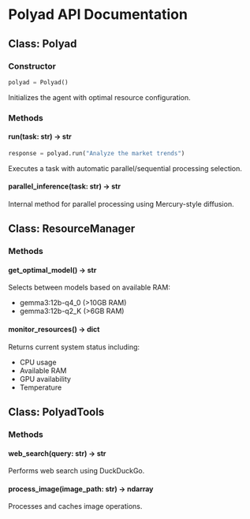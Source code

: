 # Polyad API Documentation

## Class: Polyad

### Constructor
```python
polyad = Polyad()
```
Initializes the agent with optimal resource configuration.

### Methods
#### run(task: str) -> str
```python
response = polyad.run("Analyze the market trends")
```
Executes a task with automatic parallel/sequential processing selection.

#### parallel_inference(task: str) -> str
Internal method for parallel processing using Mercury-style diffusion.

## Class: ResourceManager

### Methods
#### get_optimal_model() -> str
Selects between models based on available RAM:
- gemma3:12b-q4_0 (>10GB RAM)
- gemma3:12b-q2_K (>6GB RAM)

#### monitor_resources() -> dict
Returns current system status including:
- CPU usage
- Available RAM
- GPU availability
- Temperature

## Class: PolyadTools

### Methods
#### web_search(query: str) -> str
Performs web search using DuckDuckGo.

#### process_image(image_path: str) -> ndarray
Processes and caches image operations.
